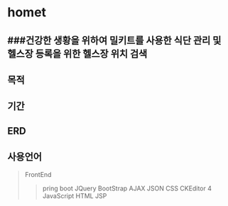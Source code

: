 # homet   
###건강한 생황을 위하여 밀키트를 사용한 식단 관리 및 헬스장 등록을 위한 헬스장 위치 검색
---
목적
---
기간
--
ERD
--
## **사용언어**
>FrontEnd
> >pring boot
> JQuery
> BootStrap
> AJAX
> JSON
> CSS
> CKEditor 4
> JavaScript
> HTML
> JSP


